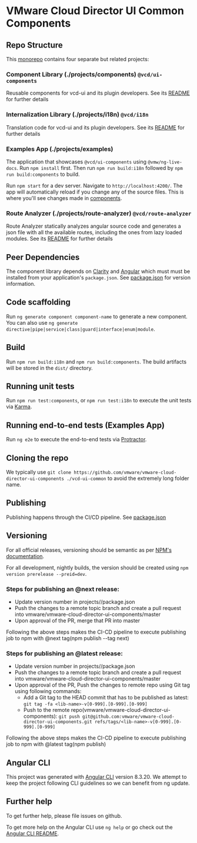 # VMware Cloud Director UI Common Components

## Repo Structure

This [monorepo](https://angular.io/guide/file-structure#multiple-projects) contains four separate but related projects:

### Component Library (./projects/components) `@vcd/ui-components`

Reusable components for vcd-ui and its plugin developers. See its [README](projects/components/README.md)
for further details

### Internalization Library (./projects/i18n) `@vcd/i18n`

Translation code for vcd-ui and its plugin developers. See its [README](projects/i18n/README.md)
for further details

### Examples App (./projects/examples)

The application that showcases `@vcd/ui-components` using `@vmw/ng-live-docs`.
Run `npm install` first. Then run `npm run build:i18n` followed by `npm run build:components` to build.

Run `npm start` for a dev server. Navigate to `http://localhost:4200/`. The app will automatically reload if
you change any of the source files. This is where you'll see changes made in [components](./projects/components).

### Route Analyzer (./projects/route-analyzer) `@vcd/route-analyzer`

Route Analyzer statically analyzes angular source code and generates a json file with all the available routes,
including the ones from lazy loaded modules. See its [README](projects/route-analyzer/README.md)
for further details

## Peer Dependencies

The component library depends on [Clarity](https://clarity.design/) and [Angular](https://angular.io/)
which must must be installed from your application's `package.json`. See [package.json](package.json) for version
information.

## Code scaffolding

Run `ng generate component component-name` to generate a new component. You can also use
`ng generate directive|pipe|service|class|guard|interface|enum|module`.

## Build

Run `npm run build:i18n` and `npm run build:components`. The build artifacts will be stored in the `dist/` directory.

## Running unit tests

Run `npm run test:components`, or `npm run test:i18n` to execute the unit tests via [Karma](https://karma-runner.github.io).

## Running end-to-end tests (Examples App)

Run `ng e2e` to execute the end-to-end tests via [Protractor](http://www.protractortest.org/).

## Cloning the repo

We typically use `git clone https://github.com/vmware/vmware-cloud-director-ui-components ./vcd-ui-common` to avoid
the extremely long folder name.

## Publishing

Publishing happens through the CI/CD pipeline. See [package.json](.github/workflows/ci-cd.yml)

## Versioning

For all official releases, versioning should be semantic as per [NPM's documentation](https://docs.npmjs.com/about-semantic-versioning).

For all development, nightly builds, the version should be created using `npm version prerelease --preid=dev`.

### Steps for publishing an @next release:

-   Update version number in projects/<lib-name>/package.json
-   Push the changes to a remote topic branch and create a pull request into vmware/vmware-cloud-director-ui-components/master
-   Upon approval of the PR, merge that PR into master

Following the above steps makes the CI-CD pipeline to execute publishing job to npm with @next tag(npm publish --tag next)

### Steps for publishing an @latest release:

-   Update version number in projects/<lib-name>/package.json
-   Push the changes to a remote topic branch and create a pull request into vmware/vmware-cloud-director-ui-components/master
-   Upon approval of the PR, Push the changes to remote repo using Git tag using following commands:
    -   Add a Git tag to the HEAD commit that has to be published as latest: `git tag -fa <lib-name>-v[0-999].[0-999].[0-999]`
    -   Push to the remote repo(vmware/vmware-cloud-director-ui-components): `git push git@github.com:vmware/vmware-cloud-director-ui-components.git refs/tags/<lib-name>-v[0-999].[0-999].[0-999]`

Following the above steps makes the CI-CD pipeline to execute publishing job to npm with @latest tag(npm publish)

## Angular CLI

This project was generated with [Angular CLI](https://github.com/angular/angular-cli) version 8.3.20. We attempt to
keep the project following CLI guidelines so we can benefit from ng update.

## Further help

To get further help, please file issues on github.

To get more help on the Angular CLI use `ng help` or go check out the
[Angular CLI README](https://github.com/angular/angular-cli/blob/master/README.md).
